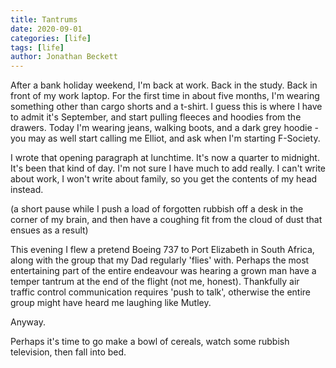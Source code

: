 ```yaml
---
title: Tantrums
date: 2020-09-01
categories: [life]
tags: [life]
author: Jonathan Beckett
---
```


After a bank holiday weekend, I'm back at work. Back in the study. Back in front of my work laptop. For the first time in about five months, I'm wearing something other than cargo shorts and a t-shirt. I guess this is where I have to admit it's September, and start pulling fleeces and hoodies from the drawers. Today I'm wearing jeans, walking boots, and a dark grey hoodie - you may as well start calling me Elliot, and ask when I'm starting F-Society.

I wrote that opening paragraph at lunchtime. It's now a quarter to midnight. It's been that kind of day. I'm not sure I have much to add really. I can't write about work, I won't write about family, so you get the contents of my head instead.

(a short pause while I push a load of forgotten rubbish off a desk in the corner of my brain, and then have a coughing fit from the cloud of dust that ensues as a result)

This evening I flew a pretend Boeing 737 to Port Elizabeth in South Africa, along with the group that my Dad regularly 'flies' with. Perhaps the most entertaining part of the entire endeavour was hearing a grown man have a temper tantrum at the end of the flight (not me, honest). Thankfully air traffic control communication requires 'push to talk', otherwise the entire group might have heard me laughing like Mutley.

Anyway.

Perhaps it's time to go make a bowl of cereals, watch some rubbish television, then fall into bed.